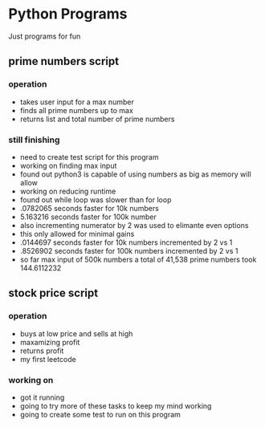 # Python Programs
Just programs for fun

## prime numbers script
### operation
* takes user input for a max number
* finds all prime numbers up to max
* returns list and total number of prime numbers
### still finishing
* need to create test script for this program
* working on finding max input
* found out python3 is capable of using numbers as big as memory will allow
* working on reducing runtime
* found out while loop was slower than for loop 
* .0782065 seconds faster for 10k numbers
* 5.163216 seconds faster for 100k number
* also incrementing numerator by 2 was used to elimante even options
* this only allowed for minimal gains
* .0144697 seconds faster for 10k numbers incremented by 2 vs 1
* .8526902 seconds faster for 100k numbers incremented by 2 vs 1
* so far max input of 500k numbers a total of 41,538 prime numbers took 144.6112232

## stock price script
### operation 
* buys at low price and sells at high
* maxamizing profit
* returns profit
* my first leetcode
### working on
* got it running
* going to try more of these tasks to keep my mind working
* going to create some test to run on this program
